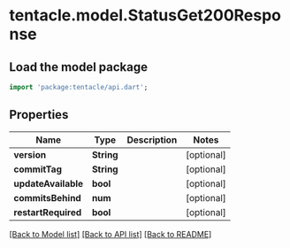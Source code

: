 # tentacle.model.StatusGet200Response

## Load the model package
```dart
import 'package:tentacle/api.dart';
```

## Properties
Name | Type | Description | Notes
------------ | ------------- | ------------- | -------------
**version** | **String** |  | [optional] 
**commitTag** | **String** |  | [optional] 
**updateAvailable** | **bool** |  | [optional] 
**commitsBehind** | **num** |  | [optional] 
**restartRequired** | **bool** |  | [optional] 

[[Back to Model list]](../README.md#documentation-for-models) [[Back to API list]](../README.md#documentation-for-api-endpoints) [[Back to README]](../README.md)


